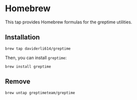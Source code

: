 # Homebrew

This tap provides Homebrew formulas for the greptime utilities.

## Installation

```console
brew tap daviderli614/greptime
```

Then, you can install `greptime`:

```console
brew install greptime
```

## Remove
```console
brew untap greptimeteam/greptime
```

